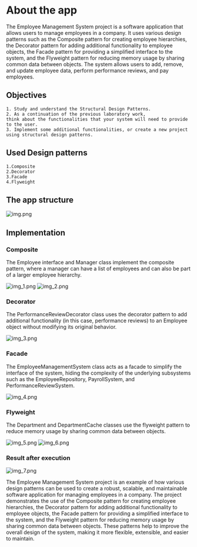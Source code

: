 # About the app
The Employee Management System project is a software application that allows users to manage
employees in a company. It uses various design patterns such as the Composite pattern for
creating employee hierarchies, the Decorator pattern for adding additional functionality
to employee objects, the Facade pattern for providing a simplified interface to the system,
and the Flyweight pattern for reducing memory usage by sharing common data between objects.
The system allows users to add, remove, and update employee data, perform performance reviews,
and pay employees.

## Objectives
    1. Study and understand the Structural Design Patterns.
    2. As a continuation of the previous laboratory work, 
    think about the functionalities that your system will need to provide to the user.
    3. Implement some additional functionalities, or create a new project 
    using structural design patterns.

## Used Design patterns
    1.Composite
    2.Decorator
    3.Facade
    4.Flyweight

## The app structure

![img.png](img.png)

## Implementation
### Composite
The Employee interface and Manager class implement the composite pattern, 
where a manager can have a list of employees and can also be part of a larger employee 
hierarchy.

![img_1.png](img_1.png)
![img_2.png](img_2.png)

### Decorator

The PerformanceReviewDecorator class uses the decorator pattern to add 
additional functionality (in this case, performance reviews) to an 
Employee object without modifying its original behavior.

![img_3.png](img_3.png)

### Facade

The EmployeeManagementSystem class acts as a facade to simplify the interface 
of the system, hiding the complexity of the underlying subsystems such as 
the EmployeeRepository, PayrollSystem, and PerformanceReviewSystem.

![img_4.png](img_4.png)

### Flyweight

The Department and DepartmentCache classes use the flyweight pattern 
to reduce memory usage by sharing common data between objects.

![img_5.png](img_5.png)
![img_6.png](img_6.png)

### Result after execution
![img_7.png](img_7.png)

The Employee Management System project is an example of how various 
design patterns can be used to create a robust, scalable, 
and maintainable software application for managing employees in a company. 
The project demonstrates the use of the Composite pattern for creating 
employee hierarchies, the Decorator pattern for adding additional functionality 
to employee objects, the Facade pattern for providing a simplified interface 
to the system, and the Flyweight pattern for reducing memory usage by sharing 
common data between objects. These patterns help to improve the overall design 
of the system, making it more flexible, extensible, and easier to maintain.